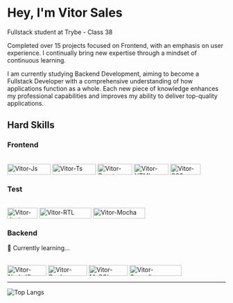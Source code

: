 # Hey, I'm Vitor Sales

Fullstack student at Trybe - Class 38

Completed over 15 projects focused on Frontend, with an emphasis on user experience. I continually bring new expertise through a mindset of continuous learning.

I am currently studying Backend Development, aiming to become a Fullstack Developer with a comprehensive understanding of how applications function as a whole. Each new piece of knowledge enhances my professional capabilities and improves my ability to deliver top-quality applications.

## Hard Skills 

### Frontend
<div style="display: inline_block"><br>
  <img align="center" alt="Vitor-Js" height="25" width="100" src="https://img.shields.io/badge/JavaScript-F7DF1E?style=for-the-badge&logo=javascript&logoColor=black">
  <img align="center" alt="Vitor-Ts" height="25" width="100" src="https://img.shields.io/badge/TypeScript-007ACC?style=for-the-badge&logo=typescript&logoColor=white">
  <img align="center" alt="Vitor-React" height="25" width="80" src="https://img.shields.io/badge/React-20232A?style=for-the-badge&logo=react&logoColor=61DAFB">
  <img align="center" alt="Vitor-HTML" height="25" width="80" src="https://img.shields.io/badge/HTML5-E34F26?style=for-the-badge&logo=html5&logoColor=white">
  <img align="center" alt="Vitor-CSS" height="25" width="70" src="https://img.shields.io/badge/CSS3-1572B6?style=for-the-badge&logo=css3&logoColor=white">
</div>

### Test
<div style="display: inline_block"><br>
  <img align="center" alt="Vitor-Jest" height="25" width="70" src="https://img.shields.io/badge/Jest-323330?style=for-the-badge&logo=Jest&logoColor=white">
  <img align="center" alt="Vitor-RTL" height="25" width="120" src="https://img.shields.io/badge/testing%20library-323330?style=for-the-badge&logo=testing-library&logoColor=red">
  <img align="center" alt="Vitor-Mocha" height="25" width="120" src="https://img.shields.io/badge/mocha.js-323330?style=for-the-badge&logo=mocha&logoColor=Brown">
</div>

### Backend
🌱 Currently learning...
 <div style="display: inline_block"><br>
   <img align="center" alt="Vitor-NodeJS" height="25" width="90" src="https://img.shields.io/badge/Node.js-43853D?style=for-the-badge&logo=node.js&logoColor=white">
   <img align="center" alt="Vitor-Docker" height="25" width="90" src="https://img.shields.io/badge/docker-%230db7ed.svg?style=for-the-badge&logo=docker&logoColor=white">
   	<img align="center" alt="Vitor-MySQL" height="25" width="90" src="https://img.shields.io/badge/MySQL-00000F?style=for-the-badge&logo=mysql&logoColor=white">
    <img align="center" alt="Vitor-Sequelize" height="25" width="120" src="https://img.shields.io/badge/Sequelize-52B0E7?style=for-the-badge&logo=Sequelize&logoColor=white">
 </div>

---

![Top Langs](https://github-readme-stats.vercel.app/api/top-langs/?username=Vitor-Sales&layout=compact&theme=dark)

<!--
**Vitor-Sales/Vitor-Sales** is a ✨ _special_ ✨ repository because its `README.md` (this file) appears on your GitHub profile.

Here are some ideas to get you started:

- 🔭 I’m currently working on ...
- 🌱 I’m currently learning ...
- 👯 I’m looking to collaborate on ...
- 🤔 I’m looking for help with ...
- 💬 Ask me about ...
- 📫 How to reach me: ...
- 😄 Pronouns: ...
- ⚡ Fun fact: ...
-->
